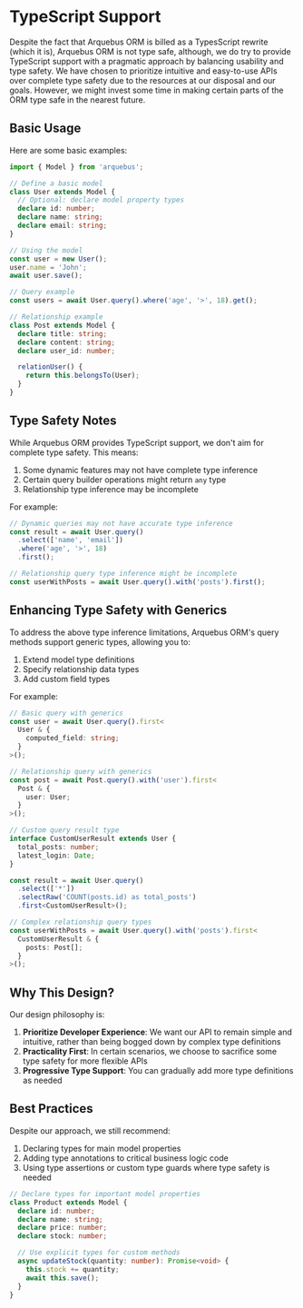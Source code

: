 # TypeScript Support

Despite the fact that Arquebus ORM is billed as a TypesScript rewrite (which it is), Arquebus ORM is not type safe, although, we do try to provide TypeScript support with a pragmatic approach by balancing usability and type safety. We have chosen to prioritize intuitive and easy-to-use APIs over complete type safety due to the resources at our disposal and our goals. However, we might invest some time in making certain parts of the ORM type safe in the nearest future.

## Basic Usage

Here are some basic examples:

```typescript
import { Model } from 'arquebus';

// Define a basic model
class User extends Model {
  // Optional: declare model property types
  declare id: number;
  declare name: string;
  declare email: string;
}

// Using the model
const user = new User();
user.name = 'John';
await user.save();

// Query example
const users = await User.query().where('age', '>', 18).get();

// Relationship example
class Post extends Model {
  declare title: string;
  declare content: string;
  declare user_id: number;

  relationUser() {
    return this.belongsTo(User);
  }
}
```

## Type Safety Notes

While Arquebus ORM provides TypeScript support, we don't aim for complete type safety. This means:

1. Some dynamic features may not have complete type inference
2. Certain query builder operations might return `any` type
3. Relationship type inference may be incomplete

For example:

```typescript
// Dynamic queries may not have accurate type inference
const result = await User.query()
  .select(['name', 'email'])
  .where('age', '>', 18)
  .first();

// Relationship query type inference might be incomplete
const userWithPosts = await User.query().with('posts').first();
```

## Enhancing Type Safety with Generics

To address the above type inference limitations, Arquebus ORM's query methods support generic types, allowing you to:

1. Extend model type definitions
2. Specify relationship data types
3. Add custom field types

For example:

```typescript
// Basic query with generics
const user = await User.query().first<
  User & {
    computed_field: string;
  }
>();

// Relationship query with generics
const post = await Post.query().with('user').first<
  Post & {
    user: User;
  }
>();

// Custom query result type
interface CustomUserResult extends User {
  total_posts: number;
  latest_login: Date;
}

const result = await User.query()
  .select(['*'])
  .selectRaw('COUNT(posts.id) as total_posts')
  .first<CustomUserResult>();

// Complex relationship query types
const userWithPosts = await User.query().with('posts').first<
  CustomUserResult & {
    posts: Post[];
  }
>();
```

## Why This Design?

Our design philosophy is:

1. **Prioritize Developer Experience**: We want our API to remain simple and intuitive, rather than being bogged down by complex type definitions
2. **Practicality First**: In certain scenarios, we choose to sacrifice some type safety for more flexible APIs
3. **Progressive Type Support**: You can gradually add more type definitions as needed

## Best Practices

Despite our approach, we still recommend:

1. Declaring types for main model properties
2. Adding type annotations to critical business logic code
3. Using type assertions or custom type guards where type safety is needed

```typescript
// Declare types for important model properties
class Product extends Model {
  declare id: number;
  declare name: string;
  declare price: number;
  declare stock: number;

  // Use explicit types for custom methods
  async updateStock(quantity: number): Promise<void> {
    this.stock += quantity;
    await this.save();
  }
}
```
